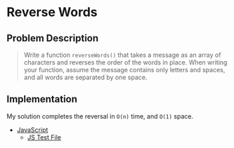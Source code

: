 # Reverse Words

## Problem Description

> Write a function `reverseWords()` that takes a message as an array of characters and reverses the order of the words in place.
> When writing your function, assume the message contains only letters and spaces, and all words are separated by one space.

## Implementation

My solution completes the reversal in `O(n)` time, and `O(1)` space.

- [JavaScript](./solution.js)
  - [JS Test File](./checkSolution.test.js)
